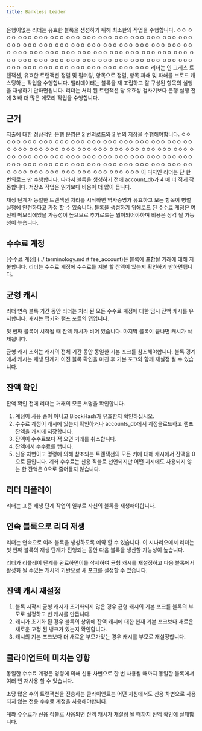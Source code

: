 ```yaml
---
title: Bankless Leader
---
```


은행이없는 리더는 유효한 블록을 생성하기 위해 최소한의 작업을 수행합니다. ㅇㅇ ㅇㅇㅇ ㅇㅇㅇ ㅇㅇㅇ ㅇㅇㅇ ㅇㅇㅇ ㅇㅇㅇ ㅇㅇㅇ ㅇㅇㅇ ㅇㅇㅇ ㅇㅇㅇ ㅇㅇㅇ ㅇㅇㅇ ㅇㅇㅇ ㅇㅇㅇ ㅇㅇㅇ ㅇㅇㅇ ㅇㅇㅇ ㅇㅇㅇ ㅇㅇㅇ ㅇㅇㅇ ㅇㅇㅇ ㅇㅇㅇ ㅇㅇㅇ ㅇㅇㅇ ㅇㅇㅇ ㅇㅇㅇ ㅇㅇㅇ ㅇㅇㅇ ㅇㅇㅇ ㅇㅇㅇ ㅇㅇㅇ ㅇㅇㅇ ㅇㅇㅇ ㅇㅇㅇ ㅇㅇㅇ ㅇㅇㅇ ㅇㅇㅇ ㅇㅇㅇ ㅇㅇㅇ ㅇㅇㅇ ㅇㅇㅇ ㅇㅇㅇ ㅇㅇㅇ ㅇㅇㅇ ㅇㅇㅇ ㅇㅇㅇ ㅇㅇㅇ ㅇㅇㅇ ㅇㅇㅇ ㅇㅇㅇ ㅇㅇㅇ ㅇㅇㅇ ㅇㅇㅇ ㅇㅇㅇ ㅇㅇㅇ ㅇㅇㅇ 리더는 인 그레스 트랜잭션, 유효한 트랜잭션 정렬 및 필터링, 항목으로 정렬, 항목 파쇄 및 파쇄를 브로드 캐스팅하는 작업을 수행합니다. 밸리데이터는 블록을 재 조립하고 잘 구성된 항목의 실행을 재생하기 만하면됩니다. 리더는 처리 된 트랜잭션 당 유효성 검사기보다 은행 실행 전에 3 배 더 많은 메모리 작업을 수행합니다.

## 근거

지출에 대한 정상적인 은행 운영은 2 번의로드와 2 번의 저장을 수행해야합니다. ㅇㅇ ㅇㅇㅇ ㅇㅇㅇ ㅇㅇㅇ ㅇㅇㅇ ㅇㅇㅇ ㅇㅇㅇ ㅇㅇㅇ ㅇㅇㅇ ㅇㅇㅇ ㅇㅇㅇ ㅇㅇㅇ ㅇㅇㅇ ㅇㅇㅇ ㅇㅇㅇ ㅇㅇㅇ ㅇㅇㅇ ㅇㅇㅇ ㅇㅇㅇ ㅇㅇㅇ ㅇㅇㅇ ㅇㅇㅇ ㅇㅇㅇ ㅇㅇㅇ ㅇㅇㅇ ㅇㅇㅇ ㅇㅇㅇ ㅇㅇㅇ ㅇㅇㅇ ㅇㅇㅇ ㅇㅇㅇ ㅇㅇㅇ ㅇㅇㅇ ㅇㅇㅇ ㅇㅇㅇ ㅇㅇㅇ ㅇㅇㅇ ㅇㅇㅇ ㅇㅇㅇ ㅇㅇㅇ ㅇㅇㅇ ㅇㅇㅇ ㅇㅇㅇ ㅇㅇㅇ ㅇㅇㅇ ㅇㅇㅇ ㅇㅇㅇ ㅇㅇㅇ ㅇㅇㅇ ㅇㅇㅇ ㅇㅇㅇ ㅇㅇㅇ ㅇㅇㅇ ㅇㅇㅇ ㅇㅇㅇ ㅇㅇㅇ 이 디자인 리더는 단 한 번의로드 만 수행합니다. 따라서 블록을 생성하기 전에 account_db가 4 배 더 적게 작동합니다. 저장소 작업은 읽기보다 비용이 더 많이 듭니다.

재생 단계가 동일한 트랜잭션 처리를 시작하면 역사증명가 유효하고 모든 항목이 병렬 실행에 안전하다고 가정 할 수 있습니다. 블록을 생성하기 위해로드 된 수수료 계정은 여전히 ​​메모리에있을 가능성이 높으므로 추가로드는 웜이되어야하며 비용은 상각 될 가능성이 높습니다.

## 수수료 계정

\[수수료 계정\] (../ terminology.md # fee_account)은 블록에 포함될 거래에 대해 지불합니다. 리더는 수수료 계정에 수수료를 지불 할 잔액이 있는지 확인하기 만하면됩니다.

## 균형 캐시

리더 연속 블록 기간 동안 리더는 처리 된 모든 수수료 계정에 대한 임시 잔액 캐시를 유지합니다. 캐시는 펍키와 램프 포트의 맵입니다.

첫 번째 블록이 시작될 때 잔액 캐시가 비어 있습니다. 마지막 블록이 끝나면 캐시가 삭제됩니다.

균형 캐시 조회는 캐시의 전체 기간 동안 동일한 기본 포크를 참조해야합니다. 블록 경계에서 캐시는 재생 단계가 이전 블록 확인을 마친 후 기본 포크와 함께 재설정 될 수 있습니다.

## 잔액 확인

잔액 확인 전에 리더는 거래의 모든 서명을 확인합니다.

1. 계정이 사용 중이 아니고 BlockHash가 유효한지 확인하십시오.
2. 수수료 계정이 캐시에 있는지 확인하거나 accounts_db에서 계정을로드하고 램프 잔액을 캐시에 저장합니다.
3. 잔액이 수수료보다 적 으면 거래를 취소합니다.
4. 잔액에서 수수료를 뺍니다.
5. 신용 차변이고 명령에 의해 참조되는 트랜잭션의 모든 키에 대해 캐시에서 잔액을 0으로 줄입니다. 계좌 수수료는 신용 직불로 선언되지만 어떤 지시에도 사용되지 않는 한 잔액은 0으로 줄어들지 않습니다.

## 리더 리플레이

리더는 표준 재생 단계 작업의 일부로 자신의 블록을 재생해야합니다.

## 연속 블록으로 리더 재생

리더는 연속으로 여러 블록을 생성하도록 예약 할 수 있습니다. 이 시나리오에서 리더는 첫 번째 블록의 재생 단계가 진행되는 동안 다음 블록을 생산할 가능성이 높습니다.

리더가 리플레이 단계를 완료하면이를 삭제하여 균형 캐시를 재설정하고 다음 블록에서 활성화 될 수있는 캐시의 기반으로 새 포크를 설정할 수 있습니다.

## 잔액 캐시 재설정

1. 블록 시작시 균형 캐시가 초기화되지 않은 경우 균형 캐시의 기본 포크를 블록의 부모로 설정하고 빈 캐시를 만듭니다.
2. 캐시가 초기화 된 경우 블록의 상위에 잔액 캐시에 대한 현재 기본 포크보다 새로운 새로운 고정 된 뱅크가 있는지 확인합니다.
3. 캐시의 기본 포크보다 더 새로운 부모가있는 경우 캐시를 부모로 재설정합니다.

## 클라이언트에 미치는 영향

동일한 수수료 계정은 명령에 의해 신용 차변으로 한 번 사용될 때까지 동일한 블록에서 여러 번 재사용 할 수 있습니다.

초당 많은 수의 트랜잭션을 전송하는 클라이언트는 어떤 지침에서도 신용 차변으로 사용되지 않는 전용 수수료 계정을 사용해야합니다.

계좌 수수료가 신용 직불로 사용되면 잔액 캐시가 재설정 될 때까지 잔액 확인에 실패합니다.
